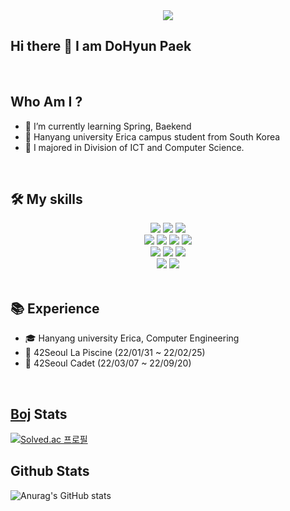 <div align="center">
<img src="https://capsule-render.vercel.app/api?type=waving&color=2BB24C&height=200&section=header&text=dh1010a's%20Github&fontSize=30&fontColor=454440&fontAlignY=40" />
</div>

## Hi there 👋 I am DoHyun Paek
<br>

## Who Am I ?

- 🌱 I’m currently learning Spring, Baekend
- 🏫 Hanyang university Erica campus student from South Korea
- 🔭 I majored in Division of ICT and Computer Science.
<br>

## 🛠️ My skills
<div align="center">
	<img src="https://img.shields.io/badge/Java-FC4C02?style=flat&logo=coffeescript&logoColor=white" />
	<img src="https://img.shields.io/badge/Python-3776AB?style=flat&logo=Python&logoColor=white" />
	<img src="https://img.shields.io/badge/C-A8B9CC?style=flat&logo=C&logoColor=white" />
	<br>
	<img src="https://img.shields.io/badge/Spring-6DB33F?style=flat&logo=Spring&logoColor=white" />
	<img src="https://img.shields.io/badge/SpringBoot-6DB33F?style=flat&logo=SpringBoot&logoColor=white" />
	<img src="https://img.shields.io/badge/SpringSecurity-6DB33F?style=flat&logo=SpringSecurity&logoColor=white" />
	<img src="https://img.shields.io/badge/MySQL-4479A1?style=flat&logo=MySQL&logoColor=white" />
	<br>
	<img src="https://img.shields.io/badge/Linux-FCC624?style=flat&logo=Linux&logoColor=white" />
  	<img src="https://img.shields.io/badge/Docker-2496ED?style=flat-square&logo=Docker&logoColor=white" />
    <img src="https://img.shields.io/badge/kubernetes-326CE5?style=flat&logo=kubernetes&logoColor=white"/>
	<br>
	<img src="https://img.shields.io/badge/Arduino-00979D?style=flat-square&logo=Arduino&logoColor=white" />
	<img src="https://img.shields.io/badge/Raspberry Pi-A22846?style=flat-square&logo=Raspberry Pi&logoColor=white" />
</div>
<br>

## 📚 Experience
- 🎓 Hanyang university Erica, Computer Engineering
- 🏢 42Seoul La Piscine (22/01/31 ~ 22/02/25)
- 🏪 42Seoul Cadet (22/03/07 ~ 22/09/20)
<br>

## [Boj](https://www.acmicpc.net/) Stats
[![Solved.ac
프로필](http://mazassumnida.wtf/api/v2/generate_badge?boj=dh1010a)](https://solved.ac/dh1010a)
<br>

## Github Stats
![Anurag's GitHub stats](https://github-readme-stats.vercel.app/api?username=dh1010a&show_icons=true&theme=radical)

<!--
**dh1010a/dh1010a** is a ✨ _special_ ✨ repository because its `README.md` (this file) appears on your GitHub profile.

Here are some ideas to get you started:

- 🔭 I’m currently working on ...
- 🌱 I’m currently learning ...
- 👯 I’m looking to collaborate on ...
- 🤔 I’m looking for help with ...
- 💬 Ask me about ...
- 📫 How to reach me: ...
- 😄 Pronouns: ...
- ⚡ Fun fact: ...
-->
